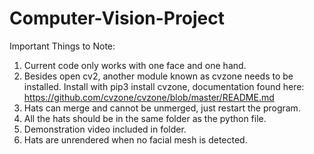 # Computer-Vision-Project

Important Things to Note:

1. Current code only works with one face and one hand. 
2. Besides open cv2, another module known as cvzone needs to be installed. Install with pip3 install cvzone, documentation found here: https://github.com/cvzone/cvzone/blob/master/README.md
3. Hats can merge and cannot be unmerged, just restart the program.
4. All the hats should be in the same folder as the python file.
5. Demonstration video included in folder.
6. Hats are unrendered when no facial mesh is detected.
